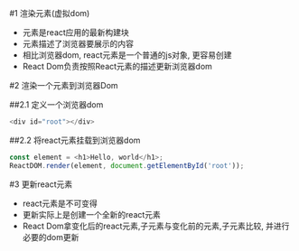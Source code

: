 #1 渲染元素(虚拟dom)
* 元素是react应用的最新构建块
* 元素描述了浏览器要展示的内容
* 相比浏览器dom, react元素是一个普通的js对象, 更容易创建
* React Dom负责按照React元素的描述更新浏览器dom

#2 渲染一个元素到浏览器Dom

##2.1 定义一个浏览器dom
```js
<div id="root"></div>
```

##2.2 将react元素挂载到浏览器dom
```js
const element = <h1>Hello, world</h1>;
ReactDOM.render(element, document.getElementById('root'));
```

#3 更新react元素
* react元素是不可变得
* 更新实际上是创建一个全新的react元素
* React Dom拿变化后的react元素,子元素与变化前的元素,子元素比较, 并进行必要的dom更新
